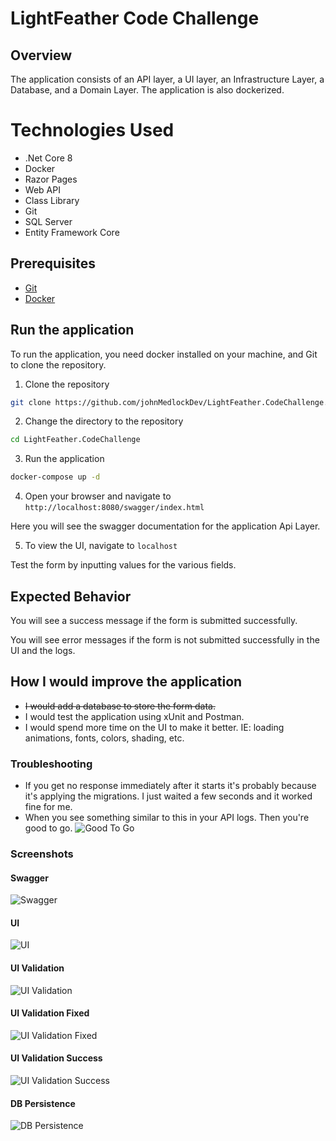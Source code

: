 # LightFeather Code Challenge

## Overview

The application consists of an API layer, a UI layer, an Infrastructure Layer, a Database, and a Domain Layer.
The application is also dockerized.

# Technologies Used
- .Net Core 8
- Docker
- Razor Pages
- Web API
- Class Library
- Git
- SQL Server
- Entity Framework Core

## Prerequisites

- [Git](https://git-scm.com/downloads)
- [Docker](https://www.docker.com/products/docker-desktop/)

## Run the application

To run the application, you need docker installed on your machine, and Git to clone the repository.

1. Clone the repository
```bash
git clone https://github.com/johnMedlockDev/LightFeather.CodeChallenge.git
```

2. Change the directory to the repository
```bash
cd LightFeather.CodeChallenge
```

3. Run the application
```bash
docker-compose up -d
```

4. Open your browser and navigate to `http://localhost:8080/swagger/index.html`

Here you will see the swagger documentation for the application Api Layer.

5. To view the UI, navigate to `localhost`

Test the form by inputting values for the various fields.

## Expected Behavior
You will see a success message if the form is submitted successfully.

You will see error messages if the form is not submitted successfully in the UI and the logs.

## How I would improve the application

- <del>I would add a database to store the form data.</del>
- I would test the application using xUnit and Postman.
- I would spend more time on the UI to make it better. IE: loading animations, fonts, colors, shading, etc.


### Troubleshooting

- If you get no response immediately after it starts it's probably because it's applying the migrations. I just waited a few seconds and it worked fine for me.
- When you see something similar to this in your API logs. Then you're good to go.
![Good To Go](https://github.com/johnMedlockDev/LightFeather.CodeChallenge/assets/42301475/e74c6cb9-5aa8-4267-9ab8-1a9d306e40c0)

### Screenshots

#### Swagger
![Swagger](https://github.com/johnMedlockDev/LightFeather.CodeChallenge/assets/42301475/c7e09d1c-c298-4658-ac75-d5792cf936ba)

#### UI
![UI](https://github.com/johnMedlockDev/LightFeather.CodeChallenge/assets/42301475/dcb6ee12-5e30-4f70-9c93-c05448047c82)

#### UI Validation
![UI Validation](https://github.com/johnMedlockDev/LightFeather.CodeChallenge/assets/42301475/fbfc2e84-1633-4fc4-9ebe-87c167210656)

#### UI Validation Fixed
![UI Validation Fixed](https://github.com/johnMedlockDev/LightFeather.CodeChallenge/assets/42301475/b38706b6-f43a-4a8c-b736-1d0977c5532d)

#### UI Validation Success
![UI Validation Success](https://github.com/johnMedlockDev/LightFeather.CodeChallenge/assets/42301475/e9f43afc-1855-4d22-a457-8a964a1fafd3)

#### DB Persistence
![DB Persistence](https://github.com/johnMedlockDev/LightFeather.CodeChallenge/assets/42301475/4efb0d1d-4217-443d-b0b6-c90cb84d2dff)

